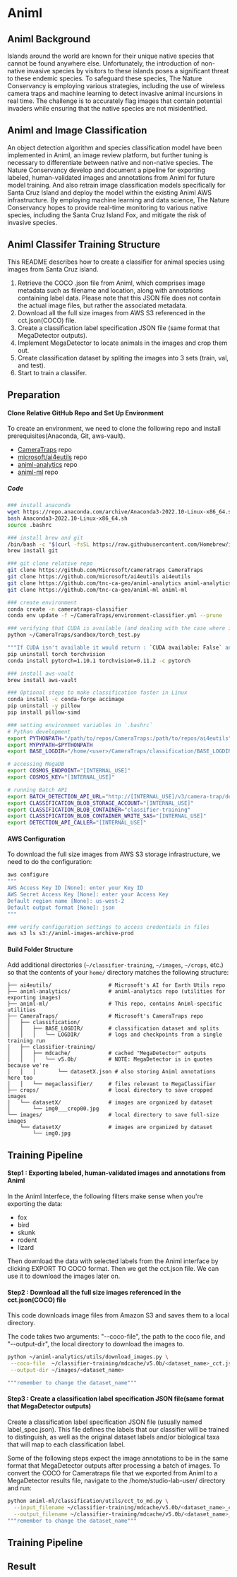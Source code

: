 # Animl

## Animl Background

Islands around the world are known for their unique native species that cannot be found anywhere else. Unfortunately, the introduction of non-native invasive species by visitors to these islands poses a significant threat to these endemic species. To safeguard these species, The Nature Conservancy is employing various strategies, including the use of wireless camera traps and machine learning to detect invasive animal incursions in real time. The challenge is to accurately flag images that contain potential invaders while ensuring that the native species are not misidentified.

## Animl and Image Classification

An object detection algorithm and species classification model have been implemented in Animl, an image review platform, but further tuning is necessary to differentiate between native and non-native species. The Nature Conservancy develop and document a pipeline for exporting labeled, human-validated images and annotations from Animl for future model training. And also retrain image classification models specifically for Santa Cruz Island and deploy the model within the existing Animl AWS infrastructure. By employing machine learning and data science, The Nature Conservancy hopes to provide real-time monitoring to various native species, including the Santa Cruz Island Fox, and mitigate the risk of invasive species.

## Animl Classifer Training Structure

This README describes how to create a classifier for animal species using images from Santa Cruz island.

1. Retrieve the COCO .json file from Animl, which comprises image metadata such as filename and location, along with annotations containing label data. Please note that this JSON file does not contain the actual image files, but rather the associated metadata.
2. Download all the full size images from AWS S3 referenced in the cct.json(COCO) file.
3. Create a classification label specification JSON file (same format that MegaDetector outputs).
4. Implement MegaDetector to locate animals in the images and crop them out.
5. Create classification dataset by spliting the images into 3 sets (train, val, and test).
6. Start to train a classifer.

## Preparation

#### Clone Relative GitHub Repo and Set Up Environment

To create an environment, we need to clone the following repo and install prerequisites(Anaconda, Git, aws-vault).

* [CameraTraps](https://github.com/Microsoft/cameratraps) repo
* [microsoft/ai4eutils](https://github.com/microsoft/ai4eutils) repo
* [animl-analytics](https://github.com/tnc-ca-geo/animl-analytics) repo
* [animl-ml](https://github.com/tnc-ca-geo/animl-ml) repo

##### Code

```bash
### install anaconda 
wget https://repo.anaconda.com/archive/Anaconda3-2022.10-Linux-x86_64.sh
bash Anaconda3-2022.10-Linux-x86_64.sh
source .bashrc

### install brew and git
/bin/bash -c "$(curl -fsSL https://raw.githubusercontent.com/Homebrew/install/HEAD/install.sh)"
brew install git 

### git clone relative repo
git clone https://github.com/Microsoft/cameratraps CameraTraps
git clone https://github.com/microsoft/ai4eutils ai4eutils
git clone https://github.com/tnc-ca-geo/animl-analytics animl-analytics
git clone https://github.com/tnc-ca-geo/animl-ml animl-ml

### create environment
conda create -n cameratraps-classifier
conda env update -f ~/CameraTraps/environment-classifier.yml --prune

### verifying that CUDA is available (and dealing with the case where it isn't) --parallel computing platform 
python ~/CameraTraps/sandbox/torch_test.py

"""If CUDA isn't available it would return : `CUDA available: False` and please do the following step"""
pip uninstall torch torchvision
conda install pytorch=1.10.1 torchvision=0.11.2 -c pytorch

### install aws-vault 
brew install aws-vault

### Optional steps to make classification faster in Linux
conda install -c conda-forge accimage
pip uninstall -y pillow
pip install pillow-simd

### setting environment variables in `.bashrc`
# Python development
export PYTHONPATH="/path/to/repos/CameraTraps:/path/to/repos/ai4eutils"
export MYPYPATH=$PYTHONPATH
export BASE_LOGDIR="/home/<user>/CameraTraps/classification/BASE_LOGDIR"

# accessing MegaDB
export COSMOS_ENDPOINT="[INTERNAL_USE]"
export COSMOS_KEY="[INTERNAL_USE]"

# running Batch API
export BATCH_DETECTION_API_URL="http://[INTERNAL_USE]/v3/camera-trap/detection-batch"
export CLASSIFICATION_BLOB_STORAGE_ACCOUNT="[INTERNAL_USE]"
export CLASSIFICATION_BLOB_CONTAINER="classifier-training"
export CLASSIFICATION_BLOB_CONTAINER_WRITE_SAS="[INTERNAL_USE]"
export DETECTION_API_CALLER="[INTERNAL_USE]"
```

#### AWS Configuration

To download the full size images from AWS S3 storage infrastructure, we need to do the configuration:

```bash
aws configure
"""
AWS Access Key ID [None]: enter your Key ID
AWS Secret Access Key [None]: enter your Access Key
Default region name [None]: us-west-2
Default output format [None]: json
"""

### verify configuration settings to access credentials in files
aws s3 ls s3://animl-images-archive-prod

```

#### Build Folder Structure

Add additional directories (`~/classifier-training`, `~/images`, `~/crops`, etc.) so that the contents of your `home/` directory matches the following structure:

```
├── ai4eutils/                  # Microsoft's AI for Earth Utils repo
├── animl-analytics/            # animl-analytics repo (utilities for exporting images)
├── animl-ml/                   # This repo, contains Animl-specific utilities
├── CameraTraps/                # Microsoft's CameraTraps repo
│   ├── classification/
│   │   ├── BASE_LOGDIR/        # classification dataset and splits
│   │   │   └── LOGDIR/         # logs and checkpoints from a single training run
│   ├── classifier-training/
│   │   ├── mdcache/            # cached "MegaDetector" outputs
│   │   │   └── v5.0b/          # NOTE: MegaDetector is in quotes because we're
│   │   │       └── datasetX.json # also storing Animl annotations here too
│   │   └── megaclassifier/     # files relevant to MegaClassifier
├── crops/                      # local directory to save cropped images
│   └── datasetX/               # images are organized by dataset
│       └── img0___crop00.jpg
└── images/                     # local directory to save full-size images
    └── datasetX/               # images are organized by dataset
        └── img0.jpg

```

## Training Pipeline

#### Step1 : Exporting labeled, human-validated images and annotations from Animl

In the Animl Interfece, the following filters make sense when you're exporting the data:

- fox
- bird
- skunk
- rodent
- lizard

Then download the data with selected labels from the Animl interface by clicking EXPORT TO COCO format. Then we get the cct.json file. We can use it to download the images later on.

#### Step2 : Download all the full size images referenced in the cct.json(COCO) file

This code downloads image files from Amazon S3 and saves them to a local directory.

The code takes two arguments: "--coco-file", the path to the coco file, and "--output-dir", the local directory to download the images to.

```bash
python ~/animl-analytics/utils/download_images.py \
 --coco-file  ~/classifier-training/mdcache/v5.0b/<dataset_name>_cct.json\
 --output-dir ~/images/<dataset_name>

"""remember to change the dataset_name"""
```

#### Step3 : Create a classification label specification JSON file(same format that MegaDetector outputs)

Create a classification label specification JSON file (usually named label_spec.json). This file defines the labels that our classifier will be trained to distinguish, as well as the original dataset labels and/or biological taxa that will map to each classification label.

Some of the following steps expect the image annotations to be in the same format that MegaDetector outputs after processing a batch of images. To convert the COCO for Cameratraps file that we exported from Animl to a MegaDetector results file, navigate to the /home/studio-lab-user/ directory and run:

```bash
python animl-ml/classification/utils/cct_to_md.py \
  --input_filename ~/classifier-training/mdcache/v5.0b/<dataset_name>_cct.json \
  --output_filename ~/classifier-training/mdcache/v5.0b/<dataset_name>_md.json
"""remember to change the dataset_name"""
```

## Training Pipeline

Result
------

```

```
